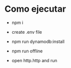 
# Como ejecutar

- npm i

- create .env file

- npm run dynamodb:install

- npm run offline

- open http.http and run
